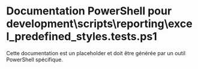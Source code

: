 # Documentation PowerShell pour development\scripts\reporting\excel_predefined_styles.tests.ps1

Cette documentation est un placeholder et doit être générée par un outil PowerShell spécifique.
